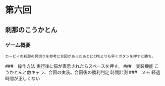 # 第六回
## 刹那のこうかとん
### ゲーム概要
    カービィの刹那の見切りを参考に合図があったあとにCPUよりも早くボタンを押すと勝ち。
###　操作方法
    実行後に猫が表示されたらスペースを押す。
###　実装機能
    こうかとんと敵キャラ、合図の実装。合図後の勝利判定
    時間計測
###　メモ
    経過時間が正しくない